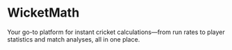 # WicketMath
Your go-to platform for instant cricket calculations—from run rates to player statistics and match analyses, all in one place.
